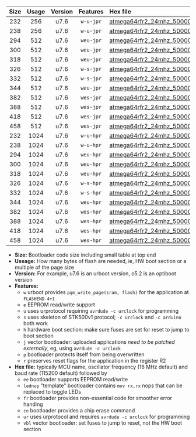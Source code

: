 |Size|Usage|Version|Features|Hex file|
|:-:|:-:|:-:|:-:|:--|
|232|256|u7.6|`w-u-jpr`|[atmega64rfr2_24mhz_500000bps_ur_vbl.hex](https://raw.githubusercontent.com/stefanrueger/urboot/main/bootloaders/atmega64rfr2/fcpu_24mhz/500000_bps/atmega64rfr2_24mhz_500000bps_ur_vbl.hex)|
|238|256|u7.6|`w-u-jpr`|[atmega64rfr2_24mhz_500000bps_lednop_ur_vbl.hex](https://raw.githubusercontent.com/stefanrueger/urboot/main/bootloaders/atmega64rfr2/fcpu_24mhz/500000_bps/atmega64rfr2_24mhz_500000bps_lednop_ur_vbl.hex)|
|294|512|u7.6|`weu-jpr`|[atmega64rfr2_24mhz_500000bps_ee_ur_vbl.hex](https://raw.githubusercontent.com/stefanrueger/urboot/main/bootloaders/atmega64rfr2/fcpu_24mhz/500000_bps/atmega64rfr2_24mhz_500000bps_ee_ur_vbl.hex)|
|300|512|u7.6|`weu-jpr`|[atmega64rfr2_24mhz_500000bps_ee_lednop_ur_vbl.hex](https://raw.githubusercontent.com/stefanrueger/urboot/main/bootloaders/atmega64rfr2/fcpu_24mhz/500000_bps/atmega64rfr2_24mhz_500000bps_ee_lednop_ur_vbl.hex)|
|318|512|u7.6|`weu-jpr`|[atmega64rfr2_24mhz_500000bps_ee_lednop_fr_ur_vbl.hex](https://raw.githubusercontent.com/stefanrueger/urboot/main/bootloaders/atmega64rfr2/fcpu_24mhz/500000_bps/atmega64rfr2_24mhz_500000bps_ee_lednop_fr_ur_vbl.hex)|
|326|512|u7.6|`w-s-jpr`|[atmega64rfr2_24mhz_500000bps_vbl.hex](https://raw.githubusercontent.com/stefanrueger/urboot/main/bootloaders/atmega64rfr2/fcpu_24mhz/500000_bps/atmega64rfr2_24mhz_500000bps_vbl.hex)|
|332|512|u7.6|`w-s-jpr`|[atmega64rfr2_24mhz_500000bps_lednop_vbl.hex](https://raw.githubusercontent.com/stefanrueger/urboot/main/bootloaders/atmega64rfr2/fcpu_24mhz/500000_bps/atmega64rfr2_24mhz_500000bps_lednop_vbl.hex)|
|344|512|u7.6|`weu-jpr`|[atmega64rfr2_24mhz_500000bps_ee_lednop_fr_ce_ur_vbl.hex](https://raw.githubusercontent.com/stefanrueger/urboot/main/bootloaders/atmega64rfr2/fcpu_24mhz/500000_bps/atmega64rfr2_24mhz_500000bps_ee_lednop_fr_ce_ur_vbl.hex)|
|382|512|u7.6|`wes-jpr`|[atmega64rfr2_24mhz_500000bps_ee_vbl.hex](https://raw.githubusercontent.com/stefanrueger/urboot/main/bootloaders/atmega64rfr2/fcpu_24mhz/500000_bps/atmega64rfr2_24mhz_500000bps_ee_vbl.hex)|
|388|512|u7.6|`wes-jpr`|[atmega64rfr2_24mhz_500000bps_ee_lednop_vbl.hex](https://raw.githubusercontent.com/stefanrueger/urboot/main/bootloaders/atmega64rfr2/fcpu_24mhz/500000_bps/atmega64rfr2_24mhz_500000bps_ee_lednop_vbl.hex)|
|418|512|u7.6|`wes-jpr`|[atmega64rfr2_24mhz_500000bps_ee_lednop_fr_vbl.hex](https://raw.githubusercontent.com/stefanrueger/urboot/main/bootloaders/atmega64rfr2/fcpu_24mhz/500000_bps/atmega64rfr2_24mhz_500000bps_ee_lednop_fr_vbl.hex)|
|458|512|u7.6|`wes-jpr`|[atmega64rfr2_24mhz_500000bps_ee_lednop_fr_ce_vbl.hex](https://raw.githubusercontent.com/stefanrueger/urboot/main/bootloaders/atmega64rfr2/fcpu_24mhz/500000_bps/atmega64rfr2_24mhz_500000bps_ee_lednop_fr_ce_vbl.hex)|
|232|1024|u7.6|`w-u-hpr`|[atmega64rfr2_24mhz_500000bps_ur.hex](https://raw.githubusercontent.com/stefanrueger/urboot/main/bootloaders/atmega64rfr2/fcpu_24mhz/500000_bps/atmega64rfr2_24mhz_500000bps_ur.hex)|
|238|1024|u7.6|`w-u-hpr`|[atmega64rfr2_24mhz_500000bps_lednop_ur.hex](https://raw.githubusercontent.com/stefanrueger/urboot/main/bootloaders/atmega64rfr2/fcpu_24mhz/500000_bps/atmega64rfr2_24mhz_500000bps_lednop_ur.hex)|
|294|1024|u7.6|`weu-hpr`|[atmega64rfr2_24mhz_500000bps_ee_ur.hex](https://raw.githubusercontent.com/stefanrueger/urboot/main/bootloaders/atmega64rfr2/fcpu_24mhz/500000_bps/atmega64rfr2_24mhz_500000bps_ee_ur.hex)|
|300|1024|u7.6|`weu-hpr`|[atmega64rfr2_24mhz_500000bps_ee_lednop_ur.hex](https://raw.githubusercontent.com/stefanrueger/urboot/main/bootloaders/atmega64rfr2/fcpu_24mhz/500000_bps/atmega64rfr2_24mhz_500000bps_ee_lednop_ur.hex)|
|318|1024|u7.6|`weu-hpr`|[atmega64rfr2_24mhz_500000bps_ee_lednop_fr_ur.hex](https://raw.githubusercontent.com/stefanrueger/urboot/main/bootloaders/atmega64rfr2/fcpu_24mhz/500000_bps/atmega64rfr2_24mhz_500000bps_ee_lednop_fr_ur.hex)|
|326|1024|u7.6|`w-s-hpr`|[atmega64rfr2_24mhz_500000bps.hex](https://raw.githubusercontent.com/stefanrueger/urboot/main/bootloaders/atmega64rfr2/fcpu_24mhz/500000_bps/atmega64rfr2_24mhz_500000bps.hex)|
|332|1024|u7.6|`w-s-hpr`|[atmega64rfr2_24mhz_500000bps_lednop.hex](https://raw.githubusercontent.com/stefanrueger/urboot/main/bootloaders/atmega64rfr2/fcpu_24mhz/500000_bps/atmega64rfr2_24mhz_500000bps_lednop.hex)|
|344|1024|u7.6|`weu-hpr`|[atmega64rfr2_24mhz_500000bps_ee_lednop_fr_ce_ur.hex](https://raw.githubusercontent.com/stefanrueger/urboot/main/bootloaders/atmega64rfr2/fcpu_24mhz/500000_bps/atmega64rfr2_24mhz_500000bps_ee_lednop_fr_ce_ur.hex)|
|382|1024|u7.6|`wes-hpr`|[atmega64rfr2_24mhz_500000bps_ee.hex](https://raw.githubusercontent.com/stefanrueger/urboot/main/bootloaders/atmega64rfr2/fcpu_24mhz/500000_bps/atmega64rfr2_24mhz_500000bps_ee.hex)|
|388|1024|u7.6|`wes-hpr`|[atmega64rfr2_24mhz_500000bps_ee_lednop.hex](https://raw.githubusercontent.com/stefanrueger/urboot/main/bootloaders/atmega64rfr2/fcpu_24mhz/500000_bps/atmega64rfr2_24mhz_500000bps_ee_lednop.hex)|
|418|1024|u7.6|`wes-hpr`|[atmega64rfr2_24mhz_500000bps_ee_lednop_fr.hex](https://raw.githubusercontent.com/stefanrueger/urboot/main/bootloaders/atmega64rfr2/fcpu_24mhz/500000_bps/atmega64rfr2_24mhz_500000bps_ee_lednop_fr.hex)|
|458|1024|u7.6|`wes-hpr`|[atmega64rfr2_24mhz_500000bps_ee_lednop_fr_ce.hex](https://raw.githubusercontent.com/stefanrueger/urboot/main/bootloaders/atmega64rfr2/fcpu_24mhz/500000_bps/atmega64rfr2_24mhz_500000bps_ee_lednop_fr_ce.hex)|

- **Size:** Bootloader code size including small table at top end
- **Useage:** How many bytes of flash are needed, ie, HW boot section or a multiple of the page size
- **Version:** For example, u7.6 is an urboot version, o5.2 is an optiboot version
- **Features:**
  + `w` urboot provides `pgm_write_page(sram, flash)` for the application at `FLASHEND-4+1`
  + `e` EEPROM read/write support
  + `u` uses urprotocol requiring `avrdude -c urclock` for programming
  + `s` uses skeleton of STK500v1 protocol; `-c urclock` and `-c arduino` both work
  + `h` hardware boot section: make sure fuses are set for reset to jump to boot section
  + `j` vector bootloader: uploaded applications *need to be patched externally*, eg, using `avrdude -c urclock`
  + `p` bootloader protects itself from being overwritten
  + `r` preserves reset flags for the application in the register R2
- **Hex file:** typically MCU name, oscillator frequency (16 MHz default) and baud rate (115200 default) followed by
  + `ee` bootloader supports EEPROM read/write
  + `lednop` "template" bootloader contains `mov rx,rx` nops that can be replaced to toggle LEDs
  + `fr` bootloader provides non-essential code for smoother error handing
  + `ce` bootloader provides a chip erase command
  + `ur` uses urprotocol and requires `avrdude -c urclock` for programming
  + `vbl` vector bootloader: set fuses to jump to reset, not the HW boot section
